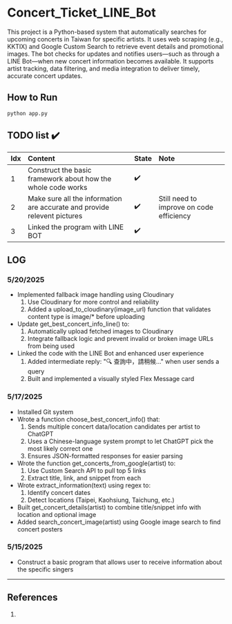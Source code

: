 # Concert_Ticket_LINE_Bot 
This project is a Python-based system that automatically searches for upcoming concerts in Taiwan for specific artists. 
It uses web scraping (e.g., KKTIX) and Google Custom Search to retrieve event details and promotional images. 
The bot checks for updates and notifies users—such as through a LINE Bot—when new concert information becomes available. 
It supports artist tracking, data filtering, and media integration to deliver timely, accurate concert updates.

## How to Run
```
python app.py
```

## TODO list :heavy_check_mark: 
Idx | Content | State | Note
:------------ | :-------------| :-------------| :-------------
1 | Construct the basic framework about how the whole code works | :heavy_check_mark: | 
2 | Make sure all the information are accurate and provide relevent pictures | :heavy_check_mark: | Still need to improve on code efficiency
3 | Linked the program with LINE BOT | :heavy_check_mark: | 
## LOG
### 5/20/2025
- Implemented fallback image handling using Cloudinary
    1. Use Cloudinary for more control and reliability
    2. Added a upload_to_cloudinary(image_url) function that validates content type is image/* before uploading
- Update get_best_concert_info_line() to:
    1. Automatically upload fetched images to Cloudinary
    2. Integrate fallback logic and prevent invalid or broken image URLs from being used
 - Linked the code with the LINE Bot and enhanced user experience
    1. Added intermediate reply: "🔍 查詢中，請稍候..." when user sends a query
    2. Built and implemented a visually styled Flex Message card
### 5/17/2025
- Installed Git system
- Wrote a function choose_best_concert_info() that:
    1. Sends multiple concert data/location candidates per artist to ChatGPT
    2. Uses a Chinese-language system prompt to let ChatGPT pick the most likely correct one
    3. Ensures JSON-formatted responses for easier parsing
- Wrote the function get_concerts_from_google(artist) to:
    1. Use Custom Search API to pull top 5 links
    2. Extract title, link, and snippet from each
- Wrote extract_information(text) using regex to:
    1. Identify concert dates
    2. Detect locations (Taipei, Kaohsiung, Taichung, etc.)
- Built get_concert_details(artist) to combine title/snippet info with location and optional image
- Added search_concert_image(artist) using Google image search to find concert posters
### 5/15/2025
- Construct a basic program that allows user to receive information about the specific singers
---


  


## References
1. 

